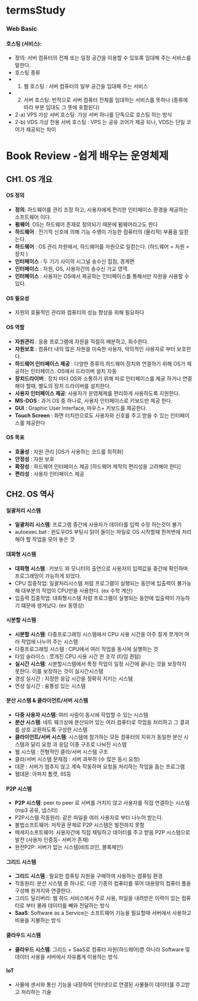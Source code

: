 # termsStudy
### Web Basic   
#### 호스팅 (서비스): 
* 정의: 서버 컴퓨터의 전체 또는 일정 공간을 이용할 수 있또록 임대해 주는 서비스를 말한다.   
* 호스팅 종류   
* 1. 웹 호스팅 : 서버 컴퓨터의 일부 공간을 임대해 주는 서비스   
* 2. 서버 호스팅: 반적으로 서버 컴퓨터 전체를 임대하는 서비스를 뜻하나 (종류에 따라 부분 임대도 그 뜻에 포함된다)  
* 2-a) VPS 가상 서버 호스팅: 가상 서버 하나를 단독으로 호스팅 하는 방식 
* 2-b) VDS 가상 전용 서버 호스팅 : VPS 는 공유 코어가 제공 되나, VDS는 단일 코어가 제공되는 차이
# Book Review -쉽게 배우는 운영체제
## CH1. OS 개요 
#### OS 정의
* __정의__: 하드웨어를 관리 조정 하고, 사용자에게 편리한 인터페이스 환경을 제공하는 소프트웨어 이다.  
* __펌웨어__: OS는 하드웨어 존재로 정의되기 때문에 펌웨어라고도 한다  
* __하드웨어__ : 전기적 신호에 의해 기능 수행이 가능한 컴퓨터의 (물리적) 부품을 일컫는다.  
* __하드웨어__ : OS 관리 차원에서, 하드웨어를 자원으로 일컫는다. (하드웨어 = 자원 = 장치 )     
* __인터페이스__ : 두 기기 사이의 시그널 송수신 접점, 경계면   
* __인터페이스__ : 자원, OS, 사용자간의 송수신 가교 영역.   
* __인터페이스__ : 사용자는 OS에서 제공하는 인터페이스를 통해서만 자원을 사용할 수 있다.   
#### OS 필요성 
* 자원의 효율적인 관리와 컴퓨터의 성능 향상을 위해 필요하다  
#### OS 역할 
* __자원관리__ : 응용 프로그램에 자원을 적절히 배분하고, 회수한다.
* __자원보호__ : 컴퓨터 내의 많은 자원을 미숙한 사용자, 악의적인 사용자로 부터 보호한다. 
* __하드웨어 인터페이스 제공__ : 다양한 종류의 하드웨어 장치와 연결하기 위해 OS가 제공하는 인터페이스. OS에서 드라이버 설치 자동   
* __장치드라이버__ : 장치 마다 OS와 소통하기 위해 따로 인터페이스를 제공 하거나 연결해야 할때, 별도의 장치 드라이버를 설치한다. 
* __사용자 인터페이스 제공__: 사용자가 운영체제를 편리하게 사용하도록 지원한다. 
* __MS-DOS__ : 과거 OS 중 하나로, 사용자 인터페이스로 키보드만 제공 한다. 
* __GUI__ : Graphic User Interface, 마우스+ 키보드를 제공한다. 
* __Touch Screen__ : 화면 터치만으로도 사용자와 신호를 주고 받을 수 있는 인터페이스를 제공한다 

#### OS 목표 
* __효율성__ : 자원 관리 [OS가 사용하는 코드를 최적화] 
* __안정성__ : 자원 보호
* __확장성__ : 하드웨어 인터페이스 제공 [하드웨어 제작의 편리성을 고려해야 한다]
* __편리성__ : 사용자 인터페이스 제공

## CH2. OS 역사 
#### 일괄처리 시스템 

* __일괄처리 시스템__: 프로그램 중간에 사용자가 데이터를 입력 수정 하는것이 불가 
* autoexec.bat : 윈도우OS 부팅시 읽어 들이는 파일로 OS 시작할때 한꺼번에 처리해야 할 작업을 모아 놓은 것 
#### 대화형 시스템 
* __대화형 시스템__ : 키보드 와 모니터의 출연으로 사용자의 입력값을 중간에 확인하며 프로그래밍이 가능하게 되었다. 
* CPU 집중작업: 일괄처리시스템 처럼 프로그램이 실행되는 동안에 입출력이 불가능해 대부분의 작업이 CPU만을 사용한다. (ex 수학 계산) 
* 입출력 집중작업: 대화형시스템 처럼 프로그램이 실행되는 동안에 입출력이 가능하기 떄문에 생겨났다.  (ex 동영상)

#### 시분할 시스템 
* __시분할 시스템__: 다중프로그래밍 시스템에서 CPU 사용 시간을 아주 잘게 쪼개어 여러 작업에 나누어 주는 시스템  
* 다중프로그래밍 시스템 : CPU에서 여러 작업을 동시에 실행하는 것 
* 타임 슬라이스 : 쪼개진 CPU 사용 시간 한 조각 (타임 퀀텀)
* __실시간 시스템__: 시분할시스템에서 특정 작업이 일정 시간에 끝나는 것을 보장하지 못한다. 이를 보장하는 것이 실시간시스템
* 경성 실시간 : 지정한 응답 시간을 정확히 지키는 시스템 
* 연성 실시간 : 융통성 있는 시스템 
#### 분산 시스템 & 클라이언트/서버 시스템 
* __다중 사용자 시스템__: 여러 사람이 동시에 작업할 수 있는 시스템 
* __분산 시스템__: 네트 웨크상에 분산되어 있는 여러 컴퓨터로 작업을 처리하고 그 결과를 상호 교환하도록 구성한 시스템 
* __클라이언트/서버 시스템__: 시스템에 참가하는 모든 컴퓨터의 지위가 동일한 분산 시스템과 달리 요청 과 응답 이중 구조로 나눠진 시스템 
* 웹 시스템 : 전형적인 클라/서버 시스템 구조 
* 클라/서버 시스템 문제점 : 서버 과부하 (수 많은 동시 요청)
* 데몬 : 서버가 멈추지 않고 계속 작동하며 요청을 처리하는 작업을 돕는 프로그램 
* 웹데몬: 아파치 톰캣, IIS등 
#### P2P 시스템 
* __P2P 시스템__: peer to peer 로 서버를 거치지 않고 사용자를 직접 연결하는 시스템 (mp3 공유, 냅스터)
* P2P시스템 작동원리: 같은 파일을 여러 사용자로 부터 나누어 받는다. 
* 불법소프트웨어: 저작권 문제로 P2P 시스템은 발전하지 못함
* 메세지소프트웨어: 사용자간에 직접 채팅하고 데이터를 주고 받음 P2P 시스템으로 발전 (사용자 인증등- 서버가 존재)  
* 완전P2P: 서버가 없는 시스템(비트코인, 블록체인)  
#### 그리드 시스템 
* __그리드 시스템__ : 필요한 컴퓨팅 자원을 구매하여 사용하는 컴퓨팅 환경 
* 작동원리: 분산 시스템 중 하나로, 다른 기종의 컴퓨터를 묶어 대용량의 컴퓨터 풀을 구성해 원겨지와 연결한다. 
* 그리드 딜리버리: 웹 하드 서비스에서 주로 사용, 파일을 내려받은 이력이 있는 컴퓨터로 부터 몰래 데이터를 빼와 전달하는 방식
* __SaaS__: Software as a Service는 소프트웨어 기능을 필요할때 서버에서 사용하고 비용을 지불하는 방식   

#### 클라우드 시스템 
* __클라우드 시스템__: 그리드 + SaaS로 컴퓨터 자원(하드웨어)뿐 아니라 Software 및 데이터 사용을 서버에서 자유롭게 이용하는 방식. 
#### IoT 
* 사물에 센서와 통신 기능을 내장하여 인터넷으로 연결된 사물들이 데이터를 주고받고 처리하는 기술 
